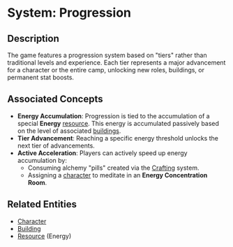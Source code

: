 # System: Progression

## Description
The game features a progression system based on "tiers" rather than traditional levels and experience. Each tier represents a major advancement for a character or the entire camp, unlocking new roles, buildings, or permanent stat boosts.

## Associated Concepts
- **Energy Accumulation**: Progression is tied to the accumulation of a special **Energy** [resource](../Entities/Resource.md). This energy is accumulated passively based on the level of associated [buildings](../Entities/Building.md).
- **Tier Advancement**: Reaching a specific energy threshold unlocks the next tier of advancements.
- **Active Acceleration**: Players can actively speed up energy accumulation by:
  - Consuming alchemy "pills" created via the [Crafting](./Crafting.md) system.
  - Assigning a [character](../Entities/Character.md) to meditate in an **Energy Concentration Room**.

## Related Entities
- [Character](../Entities/Character.md)
- [Building](../Entities/Building.md)
- [Resource](../Entities/Resources/Resource.md) (Energy)
